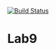 [![Build Status](https://travis-ci.org/DmGrushin/Lab9.svg?branch=main)](https://travis-ci.org/DmGrushin/Lab9)

# Lab9